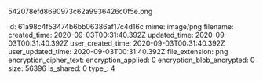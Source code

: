 542078efd8690973c62a9936426c0f5e.png

id: 61a98c4f53474b6bb06386af17c4d16c
mime: image/png
filename: 
created_time: 2020-09-03T00:31:40.392Z
updated_time: 2020-09-03T00:31:40.392Z
user_created_time: 2020-09-03T00:31:40.392Z
user_updated_time: 2020-09-03T00:31:40.392Z
file_extension: png
encryption_cipher_text: 
encryption_applied: 0
encryption_blob_encrypted: 0
size: 56396
is_shared: 0
type_: 4